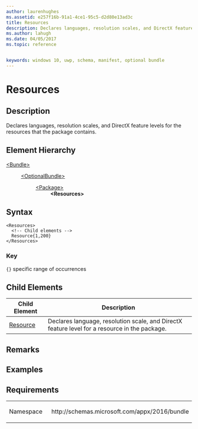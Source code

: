 ```yaml
---
author: laurenhughes
ms.assetid: e257f16b-91a1-4ce1-95c5-d2d80e13ad3c
title: Resources
description: Declares languages, resolution scales, and DirectX feature levels for the resources that the package contains.
ms.author: lahugh
ms.date: 04/05/2017
ms.topic: reference


keywords: windows 10, uwp, schema, manifest, optional bundle 
---
```


# Resources

## Description
Declares languages, resolution scales, and DirectX feature levels for the resources that the package contains.

## Element Hierarchy
<dl>
<dt><a href="element-bundle.md">&lt;Bundle&gt;</a></dt>
<dd>
<dl>
<dt><a href="element-optionalbundle.md">&lt;OptionalBundle&gt;</a></dt>
<dd>
<dl>
<dt><a href="element-optionalbundle-package.md">&lt;Package&gt;</a></dt>
<dd><b>&lt;Resources&gt;</b></dd>
</dl>
</dd>
</dl>
</dd>
</dl>

## Syntax

``` syntax
<Resources>
  <!-- Child elements -->
  Resource{1,200}
</Resources>
```

### Key
`{}`  specific range of occurrences

## Child Elements
| Child Element | Description |
|---------------|-------------|
| [Resource](element-optionalbundle-resource.md) | Declares language, resolution scale, and DirectX feature level for a resource in the package. |

## Remarks

## Examples

## Requirements

<table>
<colgroup>
<col width="50%" />
<col width="50%" />
</colgroup>
<tbody>
<tr class="odd">
<td><p>Namespace</p></td>
<td><p>http://schemas.microsoft.com/appx/2016/bundle</p></td>
</tr>
</tbody>
</table>